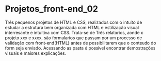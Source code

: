 # Projetos_front-end_02
Três pequenos projetos de HTML e CSS, realizados com o intuito de estudar a estrutura bem organizada com HTML e estilização visual interresante e intuitiva com CSS. Trata-se de Três relatorios, aonde o projeto xxx e xxxx, são formularios que passam por um processo de validação com front-end(HTML) antes de possibilitarem que o conteudo do form seja enviado. Acessando as pasta é possivel encontrar demostrações visuais e maiores explicações. 
